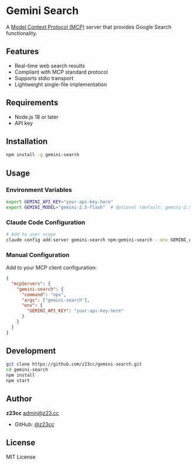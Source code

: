 # Gemini Search

A [Model Context Protocol (MCP)](https://modelcontextprotocol.io) server that provides Google Search functionality.

## Features

- Real-time web search results
- Compliant with MCP standard protocol
- Supports stdio transport
- Lightweight single-file implementation

## Requirements

- Node.js 18 or later
- API key

## Installation

```bash
npm install -g gemini-search
```

## Usage

### Environment Variables

```bash
export GEMINI_API_KEY="your-api-key-here"
export GEMINI_MODEL="gemini-2.5-flash"  # Optional (default: gemini-2.5-flash)
```

### Claude Code Configuration

```bash
# Add to user scope
claude config add-server gemini-search npm:gemini-search --env GEMINI_API_KEY=your-api-key
```

### Manual Configuration

Add to your MCP client configuration:

```json
{
  "mcpServers": {
    "gemini-search": {
      "command": "npx",
      "args": ["gemini-search"],
      "env": {
        "GEMINI_API_KEY": "your-api-key-here"
      }
    }
  }
}
```

## Development

```bash
git clone https://github.com/z23cc/gemini-search.git
cd gemini-search
npm install
npm start
```

## Author

**z23cc** <admin@z23.cc>

- GitHub: [@z23cc](https://github.com/z23cc)

## License

MIT License